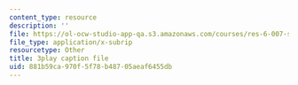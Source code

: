 ```yaml
---
content_type: resource
description: ''
file: https://ol-ocw-studio-app-qa.s3.amazonaws.com/courses/res-6-007-signals-and-systems-spring-2011/881b59ca970f5f78b48705aeaf6455db_8g4UudyOetE.vtt
file_type: application/x-subrip
resourcetype: Other
title: 3play caption file
uid: 881b59ca-970f-5f78-b487-05aeaf6455db
---
```


